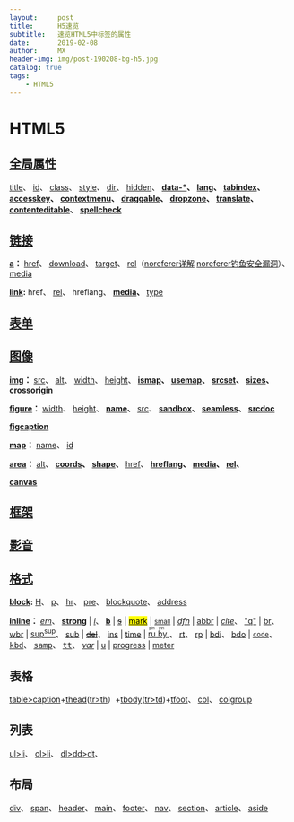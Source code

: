 ```yaml
---
layout:     post
title:      H5速览
subtitle:   速览HTML5中标签的属性
date:       2019-02-08
author:     MX
header-img: img/post-190208-bg-h5.jpg
catalog: true
tags:
    - HTML5
---
```

# HTML5
## [全局属性](https://www.cnblogs.com/xiaohuochai/p/5033039.html)
<a href="http://www.runoob.com/tags/att-global-title.html" title="提示信息">title</a>、
<a href="http://www.runoob.com/tags/att-global-id.html" title="唯一 id，区别大小写">id</a>、
<a href="http://www.runoob.com/tags/att-global-class.html" title="类名（classname），多类名空格分开">class</a>、
<a href="http://www.runoob.com/tags/att-global-style.html" title="行内样式（inline style）">style</a>、
<a href="http://www.runoob.com/tags/att-global-dir.html" title="设置元素中内容的文本方向">dir</a>、
<a href="http://www.runoob.com/tags/att-global-hidden.html" title="规定对元素进行隐藏，无值，通过hidden有无进行控制">hidden</a>、
**<a href="http://www.runoob.com/tags/att-global-data.html" title="用于存储页面的自定义数据，属性名为小写，值为字符串">data-\*</a>、**
**<a href="http://www.runoob.com/tags/att-global-lang.html" title="设置元素中内容的语言代码">lang</a>、**
**<a href="http://www.runoob.com/tags/att-global-tabindex.html" title="设置元素的 Tab 键控制次序">tabindex</a>、**
**<a href="http://www.runoob.com/tags/att-global-accesskey.html" title="设置访问元素的键盘快捷键">accesskey</a>、**
**<a href="http://www.runoob.com/tags/att-global-contextmenu.html" title="指定一个元素的上下文菜单。当用户右击该元素，出现上下文菜单">contextmenu</a>、**
**<a href="http://www.runoob.com/tags/att-global-draggable.html" title="指定某个元素是否可以拖动">draggable</a>、**
**<a href="http://www.runoob.com/tags/att-global-dropzone.html" title="指定是否将数据复制，移动，或链接，或删除">dropzone</a>、**
**<a href="http://www.runoob.com/tags/att-global-translate.html" title="指定是否一个元素的值在页面载入时是否需要翻译">translate</a>、**
**<a href="http://www.runoob.com/tags/att-global-contenteditable.html" title="规定是否可编辑元素的内容">contenteditable</a>、**
**<a href="http://www.runoob.com/tags/att-global-spellcheck.html" title="检测元素是否拼写错误">spellcheck</a>**

## [链接]()
**<a href="" title="超文本锚点
1、a 标签的文本颜色只能自身进行设置，从父级继承不到
2、a 标签的下划线颜色跟随文本颜色进行变化
3、a 标签不可嵌套 a 标签 ">a</a>：**
<a href="" title="不跳与跳靠井号，有无链接下载不同 ID 移动电话号
不需要跳转 href 值可以为 # 会跳转到页面顶部， ### 不会跳转到页面顶部；
有 href 无值会刷新页面；
无 href 可以作为 home 的占位符；
值为链接为链接地址；
值为文件名为下载地址；
href = ' #id名 ' 为本页面锚点；
href = ' 页面地址#id名 ' 为跳转页面并去 id 所在的位置。
在移动端，使用 href=' tel:15012345678 ' 可以唤出手机拨号盘。
--href(hypertext reference) 指超文本引用，表示当前页面引用了别处的内容。
--src(source) 表示来源地址，表示把别处的内容引入到当前页面。
--所以 img script iframe 等应该使用 src ，而 a 和 map 应该使用 href。">href</a>、
<a href="" title="download = ' file-name ',用来设置下载文件的名称(firefox/chrome/opera支持)">download</a>、
<a href="" title="链接打开方式：_self 当前窗口（默认）　_blank 新窗口　_parent 父框架集　_top 整个窗口　_framename 指定框架">target</a>、
<a href="" title="链接间的关系
alternate   相较于当前文档可替换的呈现
author      链接到当前文档或文章的作者
bookmark    链接最近的父级区块的永久链接
help        与当前上下文相关的帮助链接
license     当前文档的许可证
next        后一篇文档
prev        前一篇文档
nofollow    当前文档的原始作者不推荐超链接指向的文档
noreferer   访问时链接时不发送referer字段
prefetch    预加载链接指向的页面(对于chrome使用prerender)
search      用于搜索当前文档或相关文档的资源
tag         给当前文档打上标签
【应用】当一篇篇幅很长的文章需要多页显示时，配合next或prev可以实现前后页面导航的预加载
<a href='prev.html' rel='prev prefetch prerender'>前一页</a>
<a href='next.html' rel='next prefetch prerender'>后一页</a>
当然prefetch也可以用于预加载其他类型的资源
link rel='prefetch prerender' href='test.img'">rel</a>（[noreferer详解](http://ju.outofmemory.cn/entry/172298) [noreferer钓鱼安全漏洞](https://blog.csdn.net/heimao0307/article/details/80690450)）、
<a href="http://www.runoob.com/tags/att-a-media.html" title="规定目标 URL 是为什么类型的媒介/设备进行优化的。
该属性用于规定目标 URL 是为特殊设备（比如 iPhone）、语音或打印媒介设计的。">media</a>

**<a href="https://www.cnblogs.com/fsjohnhuang/p/4149793.html" title="定义文档与外部资源的关系">link</a>:**
href、
<a href="http://www.runoob.com/tags/att-link-rel.html" title="rel 属性是必须的，规定当前文档与被链接文档/资源之间的关系。
alternate	链接到该文档的替代版本（比如打印页、翻译或镜像）。
author	链接到该文档的作者。
help	链接到帮助文档。
icon	导入表示该文档的图标。
license	链接到该文档的版权信息。
next	表示该文档是集合中的一部分，且集合中的下一个文档是被引用的文档。
prefetch	规定应该对目标资源进行缓存。
prev	表示该文档是集合中的一部分，且集合中的上一个文档是被引用的文档。
search	链接到针对文档的搜索工具。
stylesheet	要导入的样式表的 URL。">rel</a>、
hreflang、
**<a href="http://www.runoob.com/tags/att-link-media.html" title="规定被链接文档将显示在什么设备上">media</a>、**
<a href="https://www.cnblogs.com/xiaohuochai/p/5048438.html" title="引入的资源MIME类型，注意：不规定必须为text/css。">type</a>

## [表单]()
<a href="" title=""></a>

## [图像](https://www.cnblogs.com/xiaohuochai/p/5008341.html)
**<a id="img" href="http://www.runoob.com/tags/tag-img.html" title="">img</a>：**
<a href="http://www.runoob.com/tags/att-img-src.html" title="URL地址">src</a>、
<a href="http://www.runoob.com/tags/att-img-alt.html" title="图像替代文本，供探索引擎抓取使用">alt</a>、
<a href="http://www.runoob.com/tags/att-img-width.html" title="图像宽度">width</a>、
<a href="http://www.runoob.com/tags/att-img-width.html" title="图像高度">height</a>、
**<a href="https://www.cnblogs.com/zetakoala/p/4218646.html" title="为图像定义服务器端映射，图像映射指带有可点击区域的一幅图像">ismap</a>、**
**<a href="http://www.w3school.com.cn/tags/att_img_usemap.asp#pro" title="为图像定义客户端映射">usemap</a>、**
**<a href="https://www.cnblogs.com/xiaohuochai/p/5008341.html" title="图片的地址和对应的图片质量">srcset</a>、**
**<a href="https://www.cnblogs.com/xiaohuochai/p/5008341.html" title="设置图片的尺寸零界点">sizes</a>、**
**<a href="https://www.cnblogs.com/xiaohuochai/p/5008341.html" title="使得在canvas中使用图片资源时可以突破跨越限制">crossorigin</a>**

**<a id="figure" href="" title="<figure>元素代表一段独立的内容，经常与说明(caption)<figcaption> 配合使用，并且作为一个独立的引用单元。figure通常用来插入图片，但它也可以是一段代码、图片、音乐或者视频">figure</a>：**
<a href="###" title="">width</a>、
<a href="###" title="">height</a>、
**<a href="" title="规定 <iframe> 的名称，用于在 JavaScript 中引用元素，或者作为 <a> 或 <form> 元素的 target 属性的值，或者作为 <input> 或 <button> 的 formtarget 属性的值。">name</a>、**
<a href="###" title="显示的文档的 URL">src</a>、
**<a href="http://www.runoob.com/html/att-iframe-sandbox.html" title="对 <iframe> 的内容定义一系列额外的限制">sandbox</a>、**
**<a href="http://www.runoob.com/html/att-iframe-seamless.html" title="规定 <iframe> 看起来像是父文档中的一部分">seamless</a>、**
**<a href="http://www.runoob.com/html/att-iframe-srcdoc.html" title="规定页面中的 HTML 内容显示在 <iframe> 中">srcdoc</a>**

**<a id="figcaption" href="http://www.runoob.com/tags/tag-figcaption.html" title="figcatption用来定义figure元素的标题，且应该位于figure元素的第一个或最后一个子元素的位置。figure中只能包含一个figcaption">figcaption</a>**

**<a id="map" href="http://www.runoob.com/tags/tag-map.html" title="<map> 与 <area>属性一起使用来定义一个图像映射。<img>中的usemap属性可引用<map>中的id或name属性(取决于浏览器)，所以应同时向<map>添加id和name属性。">map</a>：**
<a href="###" title="<img>中的usemap属性引用id或name属性(取决于浏览器)">name</a>、
<a href="###" title="<img>中的usemap属性引用id或name属性(取决于浏览器)">id</a>

**<a id="area" href="http://www.runoob.com/tags/tag-area.html" title="<area>用来定义图像热区，<area>总是嵌套在<map>标签中">area</a>：**
<a href="http://www.runoob.com/tags/att-area-alt.html" title="text,必须属性，替代文本">alt</a>、
**<a href="http://www.runoob.com/tags/att-area-coords.html" title="规定区域的 x 和 y 坐标，与 shape 属性配合使用，来规定区域的尺寸、形状和位置">coords</a>、**
**<a href="http://www.runoob.com/tags/att-area-shape.html" title="circ/poly/rect/default。定义区域的形状。
a、圆形(circ/circle) coords= 'x,y,r' x,y是圆心坐标；r是半径
b、多边形(poly/polygon) coords = 'x1,y1,x2,y2,x3,y3……' x,y是多边形每个顶点的坐标
c、矩形(rect/rectangle) coords = 'x1,y1,x2,y2' x1,y1是左上角坐标；x2,y2是右下角坐标
d、全部区域default(默认)
[注意]<area>标签采用'先来先得'的顺序，如果区域有重叠，以先出现的<area>为准">shape</a>、**
<a href="http://www.runoob.com/tags/att-area-href.html" title="URL">href</a>、
**<a href="http://www.runoob.com/tags/att-area-hreflang.html" title="eg:en。双字符的语言代码，指定被链接文档的语言">hreflang</a>、**
**<a href="http://www.runoob.com/tags/att-area-media.html" title="eg：media='screen and (min-color-index:256)'。规定目标URL将显示在什么设备上,有href才可需要，可接受多个值">media</a>、**
**<a href="http://www.runoob.com/tags/att-area-rel.html" title="规定当前文档与链接文档之间的关系">rel</a>、**

**<a id="canvas" href="http://www.runoob.com/w3cnote/html5-canvas-intro.html" title="通过脚本（通常是 JavaScript）来绘制图形（比如图表和其他图像）。<canvas> 标签只是图形容器，必须使用脚本来绘制图形。">canvas</a>**

## [框架]()
<a href="" title=""></a>

## [影音]()
<a href="" title=""></a>

## [格式]()
**<a href="https://www.cnblogs.com/xiaohuochai/p/6216633.html" title="块级">block</a>:**
<a href="" title="不要为了减小标题的字体而使用低级别的标题，而是使用CSS的font-size样式
从h1到h6的默认样式
margin: 0.67em 0 -> 0.83em 0 -> 1em 0 -> 1.33em 0 -> 1.67em 0 -> 2.33em 0;
font-size: 2em -> 1.5em -> 1.17em -> 1em -> 0.83em -> 0.67em;
font-weight: bold;">H</a>、
<a href="" title="元素(paragraph)表示文本的一个段落，该元素通常表现为一整块与相邻文本分离的文本，或以垂直的空白隔离或以首行缩进
默认样式margin: 16px 0;">p</a>、
<a href="" title="用于段落级元素之间的分割，区块之间不需要使用<hr>进行分割
【默认样式】
margin: 8px 0;
border-style: inset;
border-width: 1px;">hr</a>、
<a href="" title="表示预定义格式文本。
在该元素中的文本通常按照原文件中的编排，以等宽字体的形式展现出来，文本中的空白符(比如空格和换行符)都会显示出来，通常表示已排版的内容，如代码块和字符画等
【默认样式】
margin: 1em 0;
white-space: pre;">pre</a>、
<a href="" title="代表其中的文字是引用内容。通常在渲染时，这部分的内容会有一定的缩进。若引文来源于网络，则可以将原内容的出处URL地址设置到cite特性上，若要以文本的形式告知读者引文的出处时，可以通过 cite 元素
[注意]引用的署名必须在引用外部定义<blockquote cite='https://baike.baidu.com/view/921793.htm'><p>横眉冷对千夫指,俯首甘为孺子牛</p></blockquote><p>鲁迅</p>
【默认样式】margin: 1em  40px;">blockquote</a>、
<a href="" title="<address>定义文档作者或拥有者的联系信息
元素可以让作者为它最近的<article>或者<body>祖先元素提供联系信息。
在后一种情况下，它应用于整个文档。
当表示一个和联系信息无关的任意的地址时，使用<p>元素而不是<address>元素。
这个元素不能包含除了联系信息之外的任何信息，比如出版日期(这应该包含在<time>元素中)。
通常，<address>元素可以放在当前section的<footer>元素中，如果存在的话
【默认样式】font-style: italic;">address</a>

**<a href="https://www.cnblogs.com/xiaohuochai/p/5088983.html" title="内联元素">inline</a>：**
*<a href="###" title="强调，斜体">em</a>*、
**<a href="###" title="更加强调、重要，粗体">strong</a>** | 
*<a href="###" title="情绪、生硬，外来语、学术名。斜体">i</a>*、
**<a href="###" title="用于最后的强调，可以用来分割文字，用于文章或故事的引言。粗体">b</a>** | 
<a href="###" title="有错的、过时的、不被建议使用的文本，常用于表示价格变动等,删除线"> <s> s</s></a> | 
<a href="###" title="表示高亮或用于引用而标记的文字"><mark>mark</mark></a> | 
<a href="###" title="表示旁注，可用于免责声明、使用条款和版权信息等需要小字体的场景"><small>small</small></a> | 
*<a href="###" title="用来定义一个项目,斜体">dfn</a>* | 
<a href="###" title="用来表示一个缩写词或者首字母缩略词，如 WWW 或者 NATO 。
通过对缩写词语进行标记，您就能够为浏览器、拼写检查程序、翻译系统以及搜索引擎分度器提供有用的信息。
The<abbr title='World Health Organization'>WHO</abbr> was founded in 1948.">abbr</a> | 
*<a href="###" title="引用(citation),表示作品标题的引用，可以是书影音画等，斜体">cite</a>*、
<a href="###" title="表示短引用，常用于引用别人说的话，用引号可以表达等价语义，表现为用引号包含内容">"q"</a> | 
<a href="###" title="表示换行，可以设置行高和字体大小">br</a>、
<a href="###" title="需要时指定单词可以换行的位置，ie不支持
<i>Irrigation<wbr /> Direct</i>">wbr</a> | 
<a href="###" title="表示上标">sup<sup>sup</sup></a>、
<a href="###" title="表示下标">sub</a> | 
<a href="###" title="描述文档中的删除，删除线"><del>del</del></a>、
<u><a href="###" title="描述文档中的更新,下划线。属性：datetime:用于标明编辑的日期和可选的时间；cite:用于指定说明编辑的文档网址">ins</a></u> | 
<a href="###" title="表示日期或时间。属性：datatime表示确切的时间，遵循格式YYYY-MM-DDThh:mm:ssTZD，表示年-月-天-分割符T-时-分-秒-时区；pubdate表示 time 元素中的日期或时间是文档的发布日期、我们在每天早上 <time>9:00</time> 开始营业。</p>\
我在<time datetime='2008-02-14'>情人节</time>有个约会.\</p>
<small>Posted <time datetime='2015-12-30T00:00:00UTC+08:00'></time></small>">time</a> | 
<a href="###" title="<ruby> 标签定义 ruby 注释（中文注音或字符）。
<ruby>
  汉 <rp>(</rp><rt>Han</rt><rp>)</rp>
  字 <rp>(</rp><rt>zi</rt><rp>)</rp>
</ruby>
<ruby> 　   　表示ruby标记
<rt> 　　　 　表示ruby标记文字
<rp> 　　　　表示ruby标记括号"><ruby>
  ru <rp>(</rp><rt>pin</rt><rp>)</rp>
  by <rp>(</rp><rt>yin</rt><rp>)</rp>
</ruby></a>、
<a href="###" title="定义字符（中文注音或字符）的解释或发音。">rt</a>、
<a href="###" title="定义不支持 ruby 元素的浏览器所显示的内容。">rp</a> | 
<a href="###" title="忽略周围文字方向的文字。bdi 指的是 bidi 隔离（Bi-directional Isolation）。">bdi</a>、
<a href="###" title="bdo 指的是 bidi 覆盖（Bi-Directional Override）。
<bdo> 标签用来覆盖默认的文本方向。
属性：dir='ltr/rtl'
\<p><bdo dir='rtl'>该段落文字从右到左显示。</bdo></p>">bdo</a> | 
<a href="###" title="表示计算机代码
tt, code, kbd, samp {font-family: monospace;}"><code>code</code></a>、
<a href="###" title="定义键盘码"><kbd>kbd</kbd></a>、
<a href="###" title="定义键盘码"><samp>samp</samp></a>、
<a href="###" title="定义打字机代码"><tt>tt</tt></a>、
<a href="###" title="定义变量，斜体"><var>var</var></a> | 
<a href="###" title="下划线"><u>u</u></a> | 
<a href="http://www.runoob.com/tags/tag-progress.html" title="定义运行中的任务进度（进程）
属性	值	描述
maxNew	number	规定需要完成的值。
valueNew	number	规定进程的当前值。">progress</a> | 
<a href="http://www.runoob.com/tags/tag-meter.html" title="定义度量衡。仅用于已知最大和最小值的度量
属性	值	描述
form	form_id	规定 <meter> 元素所属的一个或多个表单。
high	number	规定被界定为高的值的范围。
low	number	规定被界定为低的值的范围。
max	number	规定范围的最大值。
min	number	规定范围的最小值。
optimum	number	规定度量的最优值。
valueNew	number	必需。规定度量的当前值">meter</a>

## 表格
<a href="###" title="表格">table></a><a href="###" title="表格标题">caption</a>+<a href="###" title="表头内容">thead</a>(<a href="###" title="行">tr></a><a href="http://www.runoob.com/tags/tag-th.html" title="表头单元格
clospan='number'规定单元格横跨的列数
rowspan='number'规定单元格横跨的行数
headers='header_id'规定表格单元格关联的一个或多个表头单元格的 id 列表，以空格间隔
scope='col列/row行/colgroup列组/rowgroup行组'规定表头单元格是否是行、列、行组或列组的头部
">th</a>）+<a href="###" title="表格主体内容">tbody</a>(<a href="###" title="行">tr></a><a href="http://www.runoob.com/tags/tag-td.html" title="表格中的单元
clospan='number'规定单元格横跨的列数
rowspan='number'规定单元格横跨的行数
headers='header_id'规定表格单元格关联的一个或多个表头单元格的 id 列表，以空格间隔。">td</a>)+<a href="###" title="表格中的表注内容（脚注）">tfoot</a>、
<a href="http://www.runoob.com/tags/tag-col.html" title="定义表格中一个或多个列的属性值 span='number'应该横跨的列数">col</a>、
<a href="http://www.runoob.com/tags/tag-colgroup.html" title="定义表格中供格式化的列组 span='number'应该横跨的数">colgroup</a>

## 列表
<a href="###" title="无序列表">ul>li</a>、
<a href="###" title="有序列表">ol>li</a>、
<a href="###" title="自定义列表">dl>dd>dt</a>、

## 布局
<a href="###" title="块">div</a>、
<a href="###" title="行内">span</a>、
<a href="###" title="头部">header</a>、
<a href="###" title="主体部分。因为IE浏览器不支持，所以用类名为main的div代替是一种不错的解决方式">main</a>、
<a href="###" title="底部">footer</a>、
<a href="###" title="导航">nav</a>、
<a href="###" title="区域">section</a>、
<a href="###" title="文章">article</a>、
<a href="###" title="侧边栏">aside</a>
